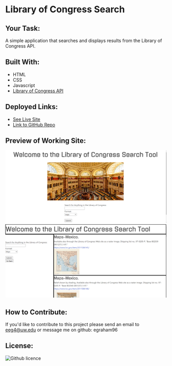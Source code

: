 # Library of Congress Search

## Your Task:
A simple application that searches and displays results from the Library of Congress API.

## Built With:
* HTML
* CSS
* Javascript
* [Library of Congress API](https://libraryofcongress.github.io/data-exploration/index.html)

## Deployed Links:
* [See Live Site](https://egraham96.github.io/Library-of-Congress-Search/)
* [Link to GitHub Repo](https://github.com/egraham96/Library-of-Congress-Search)
                                                                                        
## Preview of Working Site:
![Screenshot of Deployed Application](Assets/ScreenshotofDeployedApplication.PNG)
![Screenshot of Deployed Application](Assets/AnotherScreenshotofDeployedApplication.PNG)

## How to Contribute:
If you'd like to contribute to this project please send an email to eeg4@uw.edu or message me on github: egraham96

## License:
![Github licence](http://img.shields.io/badge/license-MIT-blue.svg)
